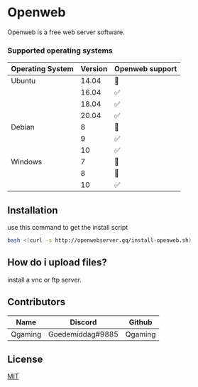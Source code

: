 # Openweb

Openweb is a free web server software.

### Supported operating systems

| Operating System | Version | Openweb support    |
| ---------------- | ------- | ------------------ |
| Ubuntu           | 14.04   | 🔴      | 
|                  | 16.04   | ✅   |
|                  | 18.04   | ✅ |
|                  | 20.04   | ✅ |
| Debian           | 8       | 🔴   |
|                  | 9       | ✅ |
|                  | 10      | ✅ |
| Windows           | 7       | 🔴   |
|                  | 8       | 🔴 |
|                  | 10      | ✅ |

## Installation

use this command to get the install script

```bash
bash <(curl -s http://openwebserver.gq/install-openweb.sh)
```

## How do i upload files?

install a vnc or ftp server.

## Contributors
| Name | Discord  | Github  |
| :-----: | :-: | :-: |
| Qgaming | Goedemiddag#9885 | Qgaming |

## License
[MIT](https://choosealicense.com/licenses/mit/)
